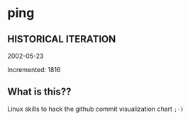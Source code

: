 # ping

## HISTORICAL ITERATION
2002-05-23

Incremented: 1816

## What is this?? 
Linux skills to hack the github commit visualization chart `;-)`
